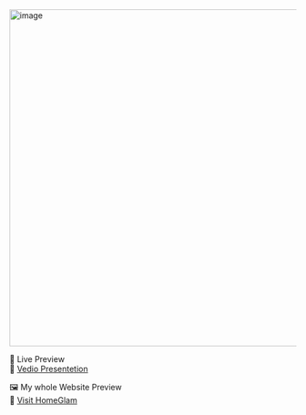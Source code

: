 <img width="602" height="591" alt="image" src="https://github.com/user-attachments/assets/77d895d0-29ed-4cc3-949e-7001487b4590" />




 🚀 Live Preview  
🔗 [Vedio Presentetion](https://drive.google.com/file/d/1Rxava-QnUxFxo9qQ01ISSFlVfafVxYN2/view?usp=sharing) 

 🖼️ My whole Website Preview  
🔗 [Visit HomeGlam](https://drive.google.com/file/d/1GAH4yhUfetoo3abD8k0Mz4ejMmBDvQ50/view?usp=sharing)

